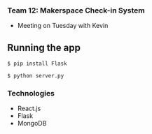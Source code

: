 ### Team 12: Makerspace Check-in System

- Meeting on Tuesday with Kevin

## Running the app
```
$ pip install Flask
```

```
$ python server.py
```

### Technologies

- React.js
- Flask
- MongoDB
